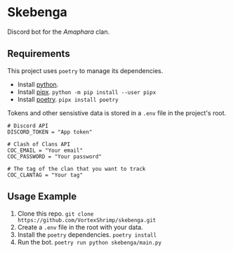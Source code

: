 # Skebenga

Discord bot for the *Amaphara* clan.

## Requirements

This project uses `poetry` to manage its dependencies.

- Install [python](https://www.python.org/downloads/).
- Install [pipx](https://pipx.pypa.io/latest/installation/). `python -m pip install --user pipx`
- Install [poetry](https://python-poetry.org/). `pipx install poetry`

Tokens and other sensistive data is stored in a `.env` file in the project's root.

```dotenv
# Discord API
DISCORD_TOKEN = "App token"

# Clash of Clans API
COC_EMAIL = "Your email"
COC_PASSWORD = "Your password"

# The tag of the clan that you want to track
COC_CLANTAG = "Your tag"
```

## Usage Example

1. Clone this repo. `git clone https://github.com/VortexShrimp/skebenga.git`
2. Create a `.env` file in the root with your data.
3. Install the `poetry` dependencies. `poetry install`
4. Run the bot. `poetry run python skebenga/main.py`
